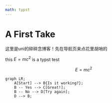 ```yaml
---
math: typst
---
```



# A First Take

这里是uni的碎碎念博客！先在导航页来点花里胡哨的

this $E=m c^2$ is a typst test

$$
E=m c^2
$$

```mermaid
graph LR;
    A[Start] --> B{Is it working?};
    B -- Yes --> C[Great!];
    B -- No --> D[Try again];
    D --> B;
```
